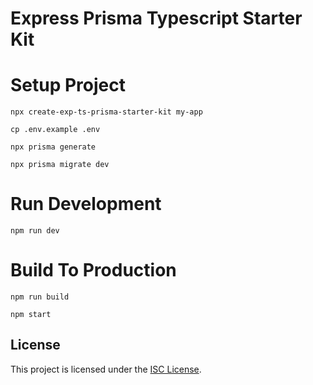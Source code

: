 # Express Prisma Typescript Starter Kit

# Setup Project

```
npx create-exp-ts-prisma-starter-kit my-app
```

```
cp .env.example .env
```

```shell
npx prisma generate
```

```shell
npx prisma migrate dev
```

# Run Development

```shell
npm run dev
```

# Build To Production

```shell
npm run build
```

```shell
npm start
```

## License

This project is licensed under the [ISC License](./LICENSE).
